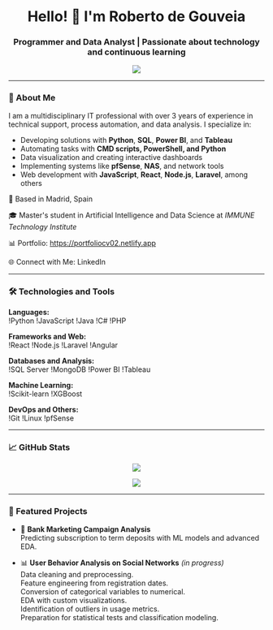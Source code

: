 <h1 align="center">Hello! 👋 I'm Roberto de Gouveia</h1>
<h3 align="center">Programmer and Data Analyst | Passionate about technology and continuous learning</h3>

<p align="center">
  <img src="https://readme-typing-svg.herokuapp.com?font=Fira+Code&size=22&pause=1000&center=true&vCenter=true&width=435&lines=Data+Analyst;Fullstack+Developer;Passionate+about+AI+and+Automation;Always+learning+and+creating" />
</p>

---

### 🚀 About Me

I am a multidisciplinary IT professional with over 3 years of experience in technical support, process automation, and data analysis. I specialize in:

- Developing solutions with **Python**, **SQL**, **Power BI**, and **Tableau**
- Automating tasks with **CMD scripts, PowerShell, and Python**
- Data visualization and creating interactive dashboards
- Implementing systems like **pfSense**, **NAS**, and network tools
- Web development with **JavaScript**, **React**, **Node.js**, **Laravel**, among others

📍 Based in Madrid, Spain

🎓 Master's student in Artificial Intelligence and Data Science at *IMMUNE Technology Institute*

📊 Portfolio: https://portfoliocv02.netlify.app

🌐 Connect with Me: LinkedIn


---

### 🛠️ Technologies and Tools

**Languages:**  
!Python
!JavaScript
!Java
!C#
!PHP

**Frameworks and Web:**  
!React
!Node.js
!Laravel
!Angular

**Databases and Analysis:**  
!SQL Server
!MongoDB
!Power BI
!Tableau

**Machine Learning:**  
!Scikit-learn
!XGBoost

**DevOps and Others:**  
!Git
!Linux
!pfSense

---

### 📈 GitHub Stats

<p align="center">
  <img src="https://github-readme-stats.vercel.app/api?username=Skorpion02&show_icons=true&theme=radical" />
</p>

<p align="center">
  <img src="https://github-readme-stats.vercel.app/api/top-langs/?username=Skorpion02&layout=compact&theme=radical" />
</p>



---

### 📌 Featured Projects

- 🧠 **Bank Marketing Campaign Analysis**  
  Predicting subscription to term deposits with ML models and advanced EDA.  

- 📊 **User Behavior Analysis on Social Networks** *(in progress)*  
  Data cleaning and preprocessing.  
  Feature engineering from registration dates.  
  Conversion of categorical variables to numerical.  
  EDA with custom visualizations.  
  Identification of outliers in usage metrics.  
  Preparation for statistical tests and classification modeling.



